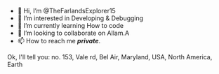 - 👋 Hi, I’m @TheFarlandsExplorer15
- 👀 I’m interested in Developing & Debugging
- 🌱 I’m currently learning How to code
- 💞️ I’m looking to collaborate on Allam.A
- 📫 How to reach me ***private***.











Ok, I'll tell you: no. 153, Vale rd, Bel Air, Maryland, USA, North America, Earth

<!---
TheFarlandsExplorer15/TheFarlandsExplorer15 is a ✨ special ✨ repository because its `README.md` (this file) appears on your GitHub profile.
You can click the Preview link to take a look at your changes.
--->
